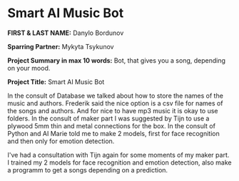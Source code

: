 # Smart AI Music Bot

**FIRST & LAST NAME:** Danylo Bordunov

**Sparring Partner:** Mykyta Tsykunov

**Project Summary in max 10 words:** Bot, that gives you a song, depending on your mood.

**Project Title:** Smart AI Music Bot

In the consult of Database we talked about how to store the names of the music and authors. Frederik said the nice option is a csv file for names of the songs and authors. And for nice to have mp3 music it is okay to use folders.
In the consult of maker part I was suggested by Tijn to use a plywood 5mm thin and metal connections for the box.
In the consult of Python and AI Marie told me to make 2 models, first for face recognition and then only for emotion detection.

I've had a consultation with Tijn again for some moments of my maker part. I trained my 2 models for face recognition and emotion detection, also make a programm to get a songs depending on a prediction.